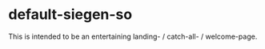default-siegen-so
=============

This is intended to be an entertaining landing- / catch-all- / welcome-page.
